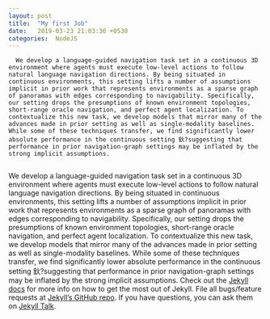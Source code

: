 ```yaml
---
layout: post
title:  "My first Job"
date:   2019-03-23 21:03:36 +0530
categories:  NodeJS
---
```


      We develop a language-guided navigation task set in a continuous 3D environment where agents must execute low-level actions to follow natural language navigation directions. By being situated in continuous environments, this setting lifts a number of assumptions implicit in prior work that represents environments as a sparse graph of panoramas with edges corresponding to navigability. Specifically, our setting drops the presumptions of known environment topologies, short-range oracle navigation, and perfect agent localization. To contextualize this new task, we develop models that mirror many of the advances made in prior setting as well as single-modality baselines. While some of these techniques transfer, we find significantly lower absolute performance in the continuous setting 鈥?suggesting that performance in prior navigation-graph settings may be inflated by the strong implicit assumptions.



```javascript

```



We develop a language-guided navigation task set in a continuous 3D environment where agents must execute low-level actions to follow natural language navigation directions. By being situated in continuous environments, this setting lifts a number of assumptions implicit in prior work that represents environments as a sparse graph of panoramas with edges corresponding to navigability. Specifically, our setting drops the presumptions of known environment topologies, short-range oracle navigation, and perfect agent localization. To contextualize this new task, we develop models that mirror many of the advances made in prior setting as well as single-modality baselines. While some of these techniques transfer, we find significantly lower absolute performance in the continuous setting 鈥?suggesting that performance in prior navigation-graph settings may be inflated by the strong implicit assumptions. Check out the [Jekyll docs][jekyll-docs] for more info on how to get the most out of Jekyll. File all bugs/feature requests at [Jekyll’s GitHub repo][jekyll-gh]. If you have questions, you can ask them on [Jekyll Talk][jekyll-talk].

[jekyll-docs]: https://jekyllrb.com/docs/home
[jekyll-gh]:   https://github.com/jekyll/jekyll
[jekyll-talk]: https://talk.jekyllrb.com/
